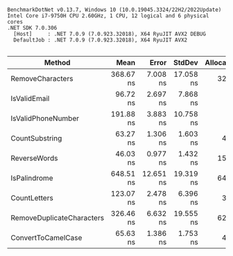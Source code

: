 ```

BenchmarkDotNet v0.13.7, Windows 10 (10.0.19045.3324/22H2/2022Update)
Intel Core i7-9750H CPU 2.60GHz, 1 CPU, 12 logical and 6 physical cores
.NET SDK 7.0.306
  [Host]     : .NET 7.0.9 (7.0.923.32018), X64 RyuJIT AVX2 DEBUG
  DefaultJob : .NET 7.0.9 (7.0.923.32018), X64 RyuJIT AVX2


```
|                    Method |      Mean |     Error |    StdDev | Allocated |
|-------------------------- |----------:|----------:|----------:|----------:|
|          RemoveCharacters | 368.67 ns |  7.008 ns | 17.058 ns |     328 B |
|              IsValidEmail |  96.72 ns |  2.697 ns |  7.868 ns |         - |
|        IsValidPhoneNumber | 191.88 ns |  3.883 ns | 10.758 ns |         - |
|            CountSubstring |  63.27 ns |  1.306 ns |  1.603 ns |      40 B |
|              ReverseWords |  46.03 ns |  0.977 ns |  1.432 ns |     152 B |
|              IsPalindrome | 648.51 ns | 12.651 ns | 19.319 ns |     648 B |
|              CountLetters | 123.07 ns |  2.478 ns |  6.396 ns |      32 B |
| RemoveDuplicateCharacters | 326.46 ns |  6.632 ns | 19.555 ns |     624 B |
|        ConvertToCamelCase |  65.63 ns |  1.386 ns |  1.753 ns |      48 B |
